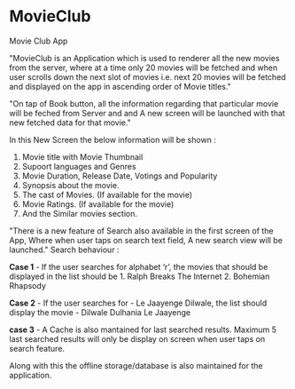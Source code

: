 # MovieClub
Movie Club App

"MovieClub is an Application which is used to renderer all the new movies from the server, where at a time only 20 movies will be fetched and when user scrolls down the next slot of movies i.e. next 20 movies will be fetched and displayed on the app in ascending order of Movie titles."

"On tap of Book button, all the information regarding that particular movie will be feched from Server and and A new screen will be launched with that new fetched data for that movie."

In this New Screen the below information will be shown :
 1. Movie title with Movie Thumbnail
 2. Supoort languages and Genres 
 3. Movie Duration, Release Date, Votings and Popularity
 4. Synopsis about the movie.
 5. The cast of Movies. (If available for the movie)
 6. Movie Ratings. (If available for the movie)
 7. And the Similar movies section.


"There is a new feature of Search also available in the first screen of the App, Where when user taps on search text field, A new search view will be launched."
 Search behaviour :
 
   **Case 1** - If the user searches for alphabet ‘r’, the movies that should be displayed in the list should be
     1. Ralph Breaks The Internet
     2. Bohemian Rhapsody
     
   **Case 2** - If the user searches for - Le Jaayenge Dilwale, the list should display the movie - Dilwale Dulhania Le Jaayenge
   
   **case 3** - A Cache is also mantained for last searched results. Maximum 5 last searched results will only be display on screen when user taps on search feature.


Along with this the offline storage/database is also maintained for the application.
